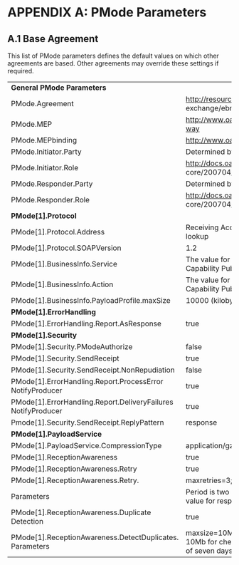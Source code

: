 # APPENDIX A: PMode Parameters 
## A.1 Base Agreement 

This list of PMode parameters defines the default values on which other agreements are based. Other agreements may override these settings if required. 

| | | 
| --- |------- |
**General PMode Parameters** | | 
PMode.Agreement |http://resources.digitalbusinesscouncil.com.au/dbc/services/ exchange/ebms3profile/current |
PMode.MEP | http://www.oasis-open.org/committees/ebxml-msg/one-way |
PMode.MEPbinding | http://www.oasis-open.org/committees/ebxml-msg/push |
PMode.Initiator.Party | Determined by the message producer |
PMode.Initiator.Role | http://docs.oasis-open.org/ebxml-msg/ebms/v3.0/ns/ core/200704/defaultRole |
PMode.Responder.Party | Determined by the message producer. |
PMode.Responder.Role | http://docs.oasis-open.org/ebxml-msg/ebms/v3.0/ns/ core/200704/defaultRole |
**PMode[1].Protocol**| |
PMode[1].Protocol.Address | Receiving Access Point URL. Determined from DCL/DCP lookup |
PMode[1].Protocol.SOAPVersion | 1.2 |
PMode[1].BusinessInfo.Service | The value for this element is copied from the Digital Capability Publisher values when using dynamic discovery. |
PMode[1].BusinessInfo.Action | The value for this element is copied from the Digital Capability Publisher values when using dynamic discovery. |
PMode[1].BusinessInfo.PayloadProfile.maxSize | 10000 (kilobytes) |
**PMode[1].ErrorHandling** | |
PMode[1].ErrorHandling.Report.AsResponse | true |
**PMode[1].Security** | |
PMode[1].Security.PModeAuthorize | false |
PMode[1].Security.SendReceipt | true |
PMode[1].Security.SendReceipt.NonRepudiation | false |
PMode[1].ErrorHandling.Report.ProcessError NotifyProducer | true |
PMode[1].ErrorHandling.Report.DeliveryFailures NotifyProducer | true |
Pmode[1].Security.SendReceipt.ReplyPattern | response |
**PMode[1].PayloadService** | |
PMode[1].PayloadService.CompressionType | application/gzip |
PMode[1].ReceptionAwareness | true |
PMode[1].ReceptionAwareness.Retry | true |
PMode[1].ReceptionAwareness.Retry.| maxretries=3;period=120000 |
Parameters | Period is two minutes which corresponds to the lowest SLA value for response. |
PMode[1].ReceptionAwareness.Duplicate Detection | true |
PMode[1].ReceptionAwareness.DetectDuplicates. Parameters | maxsize=10Mb;checkwindow=7D. Maximum log size is 10Mb for checking. Duplicate check window is guaranteed of seven days minimum. 





